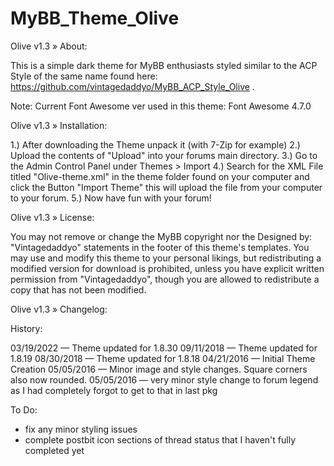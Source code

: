 # MyBB_Theme_Olive

Olive v1.3
» About:

This is a simple dark theme for MyBB enthusiasts styled similar to the ACP Style of the same name found here: https://github.com/vintagedaddyo/MyBB_ACP_Style_Olive .

Note: Current Font Awesome ver used in this theme: Font Awesome 4.7.0


Olive v1.3
» Installation:

1.) After downloading the Theme unpack it (with 7-Zip for example)
2.) Upload the contents of "Upload" into your forums main directory.
3.) Go to the Admin Control Panel under Themes > Import
4.) Search for the XML File titled "Olive-theme.xml" in the theme folder found on your computer and click the Button "Import Theme" this will upload the file from your computer to your forum.
5.) Now have fun with your forum!

Olive v1.3
» License:

You may not remove or change the MyBB copyright nor the Designed by: "Vintagedaddyo" statements in the footer of this theme's templates. You may use and modify this theme to your personal likings, but redistributing a modified version for download is prohibited, unless you have explicit written permission from "Vintagedaddyo", though you are allowed to redistribute a copy that has not been modified.

Olive v1.3
» Changelog:

History:

03/19/2022 — Theme updated for 1.8.30
09/11/2018 — Theme updated for 1.8.19
08/30/2018 — Theme updated for 1.8.18
04/21/2016 — Initial Theme Creation
05/05/2016 — Minor image and style changes. Square corners also now rounded.
05/05/2016 — very minor style change to forum legend as I had completely forgot to get to that in last pkg

To Do:
* fix any minor styling issues
* complete postbit icon sections of thread status that I haven't fully completed yet
